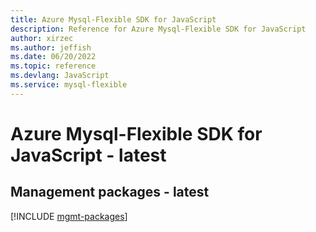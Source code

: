 ```yaml
---
title: Azure Mysql-Flexible SDK for JavaScript
description: Reference for Azure Mysql-Flexible SDK for JavaScript
author: xirzec
ms.author: jeffish
ms.date: 06/20/2022
ms.topic: reference
ms.devlang: JavaScript
ms.service: mysql-flexible
---
```

# Azure Mysql-Flexible SDK for JavaScript - latest
## Management packages - latest
[!INCLUDE [mgmt-packages](mysql-flexible-mgmt-index.md)]


